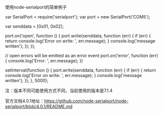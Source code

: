 使用node-serialport的简单例子


var SerialPort = require('serialport');
var port = new SerialPort('COM5');

var senddata = [0x01, 0x02];

port.on('open', function () {
    port.write(senddata, function (err) {
        if (err) {
            return console.log('Error on write: ', err.message);
        }
        console.log('message written');
    });
});

// open errors will be emitted as an error event
port.on('error', function (err) {
    console.log('Error: ', err.message);
})

setInterval(function () {
    port.write(senddata, function (err) {
        if (err) {
            return console.log('Error on write: ', err.message);
        }
        console.log('message written');
    });
}, 5000);

注：版本不同可能使用方式不同，当前使用的版本是7.1.4

官方文档4.0.1地址：https://github.com/node-serialport/node-serialport/blob/4.0.1/README.md

